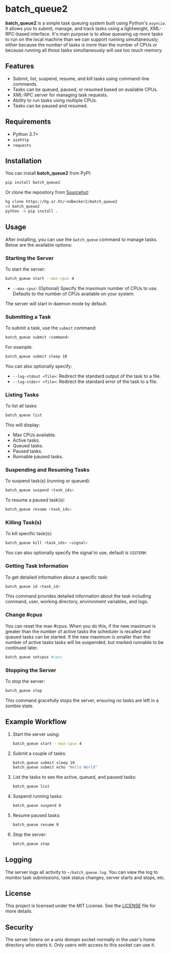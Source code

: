 # batch_queue2

**batch_queue2** is a simple task queuing system built using Python's
`asyncio`. It allows you to submit, manage, and track tasks using a
lightweight, XML-RPC-based interface.  It's main purpose is to allow
queueing up more tasks to run on the local machine than we can support
running simultaneously; either because the number of tasks is more
than the number of CPUs or because running all those tasks
simultaneously will use too much memory.

## Features
- Submit, list, suspend, resume, and kill tasks using command-line commands.
- Tasks can be queued, paused, or resumed based on available CPUs.
- XML-RPC server for managing task requests.
- Ability to run tasks using multiple CPUs.
- Tasks can be paused and resumed.

## Requirements
- Python 3.7+
- `aiohttp`
- `requests`

## Installation
You can install **batch_queue2** from PyPI:

```sh
pip install batch_queue2
```

Or clone the repository from [Sourcehut](https://hg.sr.ht/~ndbecker2/batch_queue2/):

```sh
hg clone https://hg.sr.ht/~ndbecker2/batch_queue2
cd batch_queue2
python -m pip install .
```

## Usage

After installing, you can use the `batch_queue` command to manage tasks. Below are the available options:

### Starting the Server
To start the server:

```sh
batch_queue start --max-cpus 4
```

- `--max-cpus`: (Optional) Specify the maximum number of CPUs to use. Defaults to the number of CPUs available on your system.

The server will start in daemon mode by default.

### Submitting a Task
To submit a task, use the `submit` command:

```sh
batch_queue submit <command>
```
For example:

```sh
batch_queue submit sleep 10
```

You can also optionally specify:
- `--log-stdout <file>`: Redirect the standard output of the task to a file.
- `--log-stderr <file>`: Redirect the standard error of the task to a file.

### Listing Tasks
To list all tasks:

```sh
batch_queue list
```
This will display:
- Max CPUs available.
- Active tasks.
- Queued tasks.
- Paused tasks.
- Runnable paused tasks.

### Suspending and Resuming Tasks
To suspend task(s) (running or queued):

```sh
batch_queue suspend <task_ids>
```

To resume a paused task(s):

```sh
batch_queue resume <task_ids>
```

### Killing Task(s)
To kill specific task(s):

```sh
batch_queue kill <task_ids> <signal>
```
You can also optionally specify the signal to use, default is `SIGTERM`.

### Getting Task Information
To get detailed information about a specific task:

```sh
batch_queue id <task_id>
```
This command provides detailed information about the task including command, user, working directory, environment variables, and logs.

### Change #cpus
You can reset the max #cpus.  When you do this, if the new maximum is
greater than the number of active tasks the scheduler is recalled and
queued tasks can be started.  If the new maximum is smaller than the
number of active tasks tasks will be suspended, but marked runnable to
be continued later.

```sh
batch_queue setcpus #cpus
```

### Stopping the Server
To stop the server:

```sh
batch_queue stop
```
This command gracefully stops the server, ensuring no tasks are left in a zombie state.

## Example Workflow
1. Start the server using:
   ```sh
   batch_queue start --max-cpus 4
   ```

2. Submit a couple of tasks:
   ```sh
   batch_queue submit sleep 10
   batch_queue submit echo "Hello World"
   ```

3. List the tasks to see the active, queued, and paused tasks:
   ```sh
   batch_queue list
   ```

4. Suspend running tasks:
   ```sh
   batch_queue suspend 0
   ```

5. Resume paused tasks:
   ```sh
   batch_queue resume 0
   ```

6. Stop the server:
   ```sh
   batch_queue stop
   ```

## Logging
The server logs all activity to `~/batch_queue.log`. You can view the log to monitor task submissions, task status changes, server starts and stops, etc.

## License
This project is licensed under the MIT License. See the [LICENSE](LICENSE) file for more details.

## Security
The server listens on a unix domain socket normally in the user's home
directory who starts it.  Only users with access to this socket can
use it.
